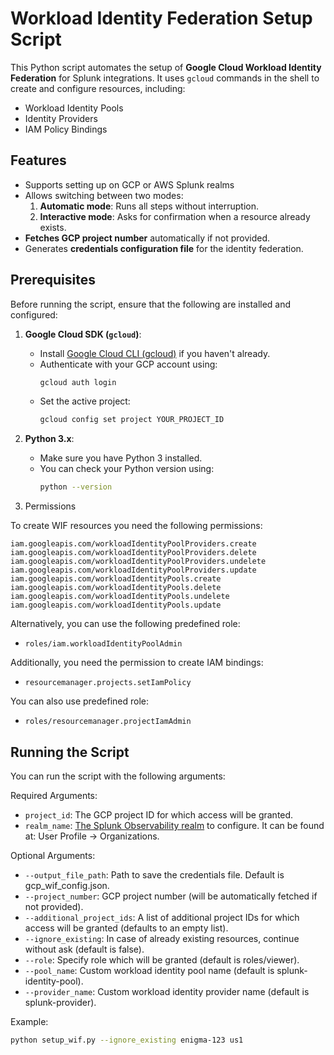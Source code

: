 # Workload Identity Federation Setup Script

This Python script automates the setup of **Google Cloud Workload Identity Federation** for Splunk integrations. It uses `gcloud` commands in the shell to create and configure resources, including:
- Workload Identity Pools
- Identity Providers
- IAM Policy Bindings

## Features
- Supports setting up on GCP or AWS Splunk realms
- Allows switching between two modes:
    1. **Automatic mode**: Runs all steps without interruption.
    2. **Interactive mode**: Asks for confirmation when a resource already exists.
- **Fetches GCP project number** automatically if not provided.
- Generates **credentials configuration file** for the identity federation.

## Prerequisites

Before running the script, ensure that the following are installed and configured:

1. **Google Cloud SDK (`gcloud`)**:
    - Install [Google Cloud CLI (gcloud)](https://cloud.google.com/sdk/docs/install) if you haven't already.
    - Authenticate with your GCP account using:
      ```bash
      gcloud auth login
      ```
    - Set the active project:
      ```bash
      gcloud config set project YOUR_PROJECT_ID
      ```

2. **Python 3.x**:
    - Make sure you have Python 3 installed.
    - You can check your Python version using:
      ```bash
      python --version
      ```

3. Permissions

To create WIF resources you need the following permissions:
```
iam.googleapis.com/workloadIdentityPoolProviders.create
iam.googleapis.com/workloadIdentityPoolProviders.delete
iam.googleapis.com/workloadIdentityPoolProviders.undelete
iam.googleapis.com/workloadIdentityPoolProviders.update
iam.googleapis.com/workloadIdentityPools.create
iam.googleapis.com/workloadIdentityPools.delete
iam.googleapis.com/workloadIdentityPools.undelete
iam.googleapis.com/workloadIdentityPools.update
```
Alternatively, you can use the following predefined role:
- `roles/iam.workloadIdentityPoolAdmin`


Additionally, you need the permission to create IAM bindings:
- `resourcemanager.projects.setIamPolicy`

You can also use predefined role:
- `roles/resourcemanager.projectIamAdmin`

## Running the Script
You can run the script with the following arguments:

Required Arguments:

- `project_id`: The GCP project ID for which access will be granted.
- `realm_name`: [The Splunk Observability realm](https://docs.splunk.com/observability/en/admin/references/organizations.html) to configure. It can be found at: User Profile -> Organizations.

Optional Arguments:

- `--output_file_path`: Path to save the credentials file. Default is gcp_wif_config.json.
- `--project_number`: GCP project number (will be automatically fetched if not provided).
- `--additional_project_ids`: A list of additional project IDs for which access will be granted (defaults to an empty list).
- `--ignore_existing`: In case of already existing resources, continue without ask (default is false).
- `--role`: Specify role which will be granted (default is roles/viewer).
- `--pool_name`: Custom workload identity pool name (default is splunk-identity-pool).
- `--provider_name`: Custom workload identity provider name (default is splunk-provider).

Example:

```bash
python setup_wif.py --ignore_existing enigma-123 us1 
```